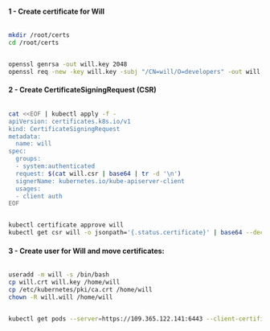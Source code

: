 #### 1 - Create certificate for Will

```sh

mkdir /root/certs
cd /root/certs

```

```sh

openssl genrsa -out will.key 2048
openssl req -new -key will.key -subj "/CN=will/O=developers" -out will.csr

```

#### 2 - Create CertificateSigningRequest (CSR)

```sh

cat <<EOF | kubectl apply -f -
apiVersion: certificates.k8s.io/v1
kind: CertificateSigningRequest
metadata:
  name: will
spec:
  groups:
  - system:authenticated
  request: $(cat will.csr | base64 | tr -d '\n')
  signerName: kubernetes.io/kube-apiserver-client
  usages:
  - client auth
EOF

```

```sh

kubectl certificate approve will
kubectl get csr will -o jsonpath='{.status.certificate}' | base64 --decode > will.crt

```

#### 3 - Create user for Will and move certificates:

```sh

useradd -m will -s /bin/bash
cp will.crt will.key /home/will
cp /etc/kubernetes/pki/ca.crt /home/will
chown -R will.will /home/will

```

```sh

kubectl get pods --server=https://109.365.122.141:6443 --client-certificate /home/will/will.crt --certificate-authority /home/will/ca.crt --client-key /home/will/will.key

```
